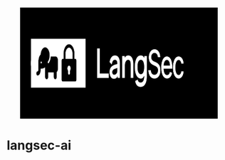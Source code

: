 <h3 align="center">
    <img
    src="https://github.com/langsec-ai/.github/blob/main/banner.png?raw=true"
    style="aspect-ratio: 16/9; height: 250px; width: auto;"
  />
</h3>

# langsec-ai
